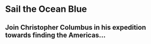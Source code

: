 # Sail the Ocean Blue

## Join Christopher Columbus in his expedition towards finding the Americas...



